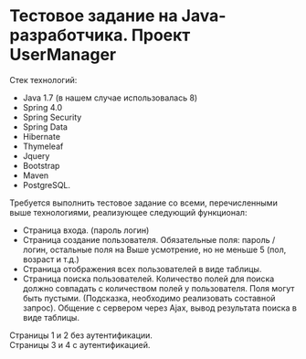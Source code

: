 # Тестовое задание на Java-разработчика. Проект UserManager

Стек технологий: 
- Java 1.7 (в нашем случае использовалась 8)
- Spring 4.0
- Spring Security
- Spring Data
- Hibernate
- Thymeleaf
- Jquery
- Bootstrap
- Maven
- PostgreSQL. 

Требуется выполнить тестовое задание со всеми, перечисленными выше технологиями, реализующее следующий функционал: 
- Страница входа. (пароль логин) 
- Страница создание пользователя. Обязательные поля: пароль / логин, остальные поля на Выше усмотрение, но не меньше 5 (пол, возраст и т.д.) 
- Страница отображения всех пользователей в виде таблицы. 
- Страница поиска пользователей. Количество полей для поиска должно совпадать с количеством полей у пользователя. 
Поля могут быть пустыми. (Подсказка, необходимо реализовать составной запрос). Общение с сервером через Ajax, вывод результата поиска в виде таблицы. 

Страницы 1 и 2 без аутентификации.
<br/>
Страницы 3 и 4 c аутентификацией. 

